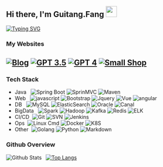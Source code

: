 ## Hi there, I'm Guitang.Fang <img src="https://raw.githubusercontent.com/iampavangandhi/iampavangandhi/master/gifs/Hi.gif" width="30px">
  <div>
    <a href="https://guitang.fun">
    <img src="https://readme-typing-svg.demolab.com?font=Fira+Code&pause=1000&color=2980B9&random=false&width=435&lines=console.log(%22Hello%2C+World%22);wish+you+have+a+nice+day+!" alt="Typing SVG" /></a>
  </div>

### My Websites
[![Blog](https://img.shields.io/badge/-Blog-21759B?style=flat&logo=WordPress&logoColor=white&link=https://guitang.fun)](https://guitang.fun)
[![GPT 3.5](https://img.shields.io/badge/-GPT3.5-21759B?logo=openai)](https://gpt.guitang.fun)
[![GPT 4](https://img.shields.io/badge/-GPT4-21759B?logo=openai)](https://cws.guitang.fun)
[![Small Shop](https://img.shields.io/badge/-Shop-21759B?logo=shopee&logoColor=white)](https://buy.guitang.fun/)
---

### Tech Stack
  <!-- 技术栈 Tech Stack-->
  - Java &#160; ![Spring Boot](https://img.shields.io/badge/-SpringBoot-333333?style=flat&logo=springboot)
![SprinMVC](https://img.shields.io/badge/-SprinMVC-333333?style=flat&logo=spring)
![Maven](https://img.shields.io/badge/-Maven-333333?style=flat&logo=apachemaven)
- Web &#160; ![javascript](https://img.shields.io/badge/-javascript-333333?style=flat&logo=javascript)
![Bootstrap](https://img.shields.io/badge/-Bootstrap-333333?style=flat&logo=bootstrap)
![Jquery](https://img.shields.io/badge/-Jquery-333333?style=flat&logo=jquery)
![Vue](https://img.shields.io/badge/-VUE-333333?style=flat&logo=vuedotjs)
![angular](https://img.shields.io/badge/-AngularJS-333333?style=flat&logo=angular)
- DB &#160; ![MySQL](https://img.shields.io/badge/-MySQL-333333?style=flat&logo=mysql&logoColor=white)
![ElasticSearch](https://img.shields.io/badge/-elasticsearch-333333?style=flat&logo=elasticsearch)
![Oracle](https://img.shields.io/badge/-Oracle-333333?style=flat&logo=Oracle)
![Canal](https://img.shields.io/badge/-Canal-333333?style=flat&logo=alibabadotcom)
- BigData &#160;
![Spark](https://img.shields.io/badge/-Spark-333333?style=flat&logo=apachespark)
![Hadoop](https://img.shields.io/badge/-Hadoop-333333?style=flat&logo=apachehadoop)
![Kafka](https://img.shields.io/badge/-Kafka-333333?style=flat&logo=apachekafka)
![Redis](https://img.shields.io/badge/-Redis-333333?style=flat&logo=redis)
![ELK](https://img.shields.io/badge/-ELK-333333?style=flat&logo=elastic)
- CI/CD &#160;![Git](https://img.shields.io/badge/-Git-333333?style=flat&logo=git)
![SVN](https://img.shields.io/badge/-SVN-333333?style=flat&logo=subversion)
![Jenkins](https://img.shields.io/badge/-Jenkins-333333?style=flat&logo=jenkins)
- Ops &#160;![Linux Cmd](https://img.shields.io/badge/-Linux-333333?style=flat&logo=linux)
![Docker](https://img.shields.io/badge/-Docker-333333?style=flat&logo=docker)
![K8S](https://img.shields.io/badge/-K8S-333333?style=flat&logo=kubernetes)
- Other &#160;![Golang](https://img.shields.io/badge/-Golang-333333?style=flat&logo=go)
![Python](https://img.shields.io/badge/-Python-333333?style=flat&logo=python)
![Markdown](https://img.shields.io/badge/-Markdown-333333?style=flat&logo=markdown)

### Github Overview
<img align="left" alt="Github Stats" src="https://github-readme-stats.vercel.app/api?username=gui66497&show_icons=true" />    &nbsp;
[![Top Langs](https://github-readme-stats.vercel.app/api/top-langs/?username=gui66497&layout=compact)](https://github.com/anuraghazra/github-readme-stats) 

